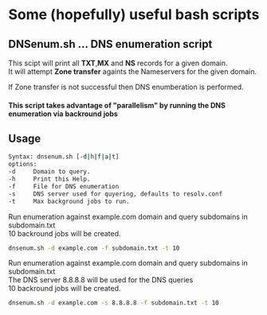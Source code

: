 # Some (hopefully) useful bash scripts

## DNSenum.sh ... DNS enumeration script

This scipt will print all **TXT**,**MX** and **NS** records for a given domain.  
It will attempt **Zone transfer** againts the Nameservers for the given domain.

If Zone transfer is not successful then DNS enumberation is performed.
#### This script takes advantage of "parallelism" by running the DNS enumeration via backround jobs
## Usage

```bash
Syntax: dnsenum.sh [-d|h|f|a|t]
options:
-d     Domain to query.
-h     Print this Help.
-f     File for DNS enumeration
-s     DNS server used for quyering, defaults to resolv.conf
-t     Max background jobs to run.
```
Run enumeration against example.com domain and query subdomains in subdomain.txt  
10 backround jobs will be created.
```bash
dnsenum.sh -d example.com -f subdomain.txt -t 10
```
Run enumeration against example.com domain and query subdomains in subdomain.txt  
The DNS server 8.8.8.8 will be used for the DNS queries  
10 backround jobs will be created.
```bash
dnsenum.sh -d example.com -s 8.8.8.8 -f subdomain.txt -t 10
```
